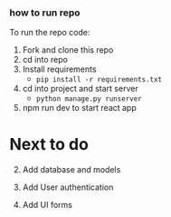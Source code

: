 

### how to run repo
To run the repo code:
1. Fork and clone this repo
2. cd into repo
3. Install requirements
   - `pip install -r requirements.txt`
4. cd into project and start server
   - `python manage.py runserver` 
5. npm run dev to start react app
  
# Next to do


2. Add database and models
  
3. Add User authentication
   
4. Add UI forms
   
